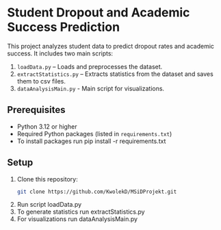 # Student Dropout and Academic Success Prediction

This project analyzes student data to predict dropout rates and academic success. It includes two main scripts:
1. `loadData.py` – Loads and preprocesses the dataset.
2. `extractStatistics.py` – Extracts statistics from the dataset and saves them to csv files.
3. `dataAnalysisMain.py` - Main script for visualizations.

## Prerequisites

- Python 3.12 or higher
- Required Python packages (listed in `requirements.txt`)
- To install packages run pip install -r requirements.txt

## Setup

1. Clone this repository:
   ```bash
   git clone https://github.com/KwolekD/MSiDProjekt.git

2. Run script loadData.py
3. To generate statistics run extractStatistics.py
4. For visualizations run dataAnalysisMain.py